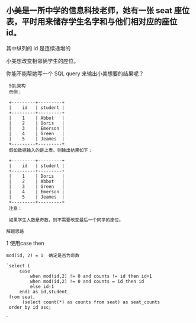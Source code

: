 ## 小美是一所中学的信息科技老师，她有一张 seat 座位表，平时用来储存学生名字和与他们相对应的座位 id。
   
   其中纵列的 id 是连续递增的
   
   小美想改变相邻俩学生的座位。
   
   你能不能帮她写一个 SQL query 来输出小美想要的结果呢？
   

     SQL架构
     示例：
     
     +---------+---------+
     |    id   | student |
     +---------+---------+
     |    1    | Abbot   |
     |    2    | Doris   |
     |    3    | Emerson |
     |    4    | Green   |
     |    5    | Jeames  |
     +---------+---------+
     假如数据输入的是上表，则输出结果如下：
     
     +---------+---------+
     |    id   | student |
     +---------+---------+
     |    1    | Doris   |
     |    2    | Abbot   |
     |    3    | Green   |
     |    4    | Emerson |
     |    5    | Jeames  |
     +---------+---------+
     注意：
     
     如果学生人数是奇数，则不需要改变最后一个同学的座位。
`解题思路`

1 使用case then
    
    mod(id, 2) = 1  确定是否为奇数

    `select (
         case
             when mod(id,2) != 0 and counts != id then id+1
             when mod(id,2) != 0 and counts = id then id
             else id-1
         end) as id,student
     from seat,
          (select count(*) as counts from seat) as seat_counts
     order by id asc;
`
     
